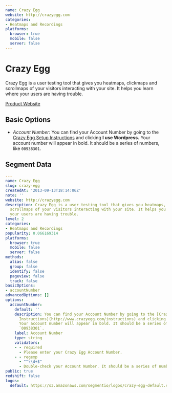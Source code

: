 ```yaml
---
name: Crazy Egg
website: http://crazyegg.com
categories:
- Heatmaps and Recordings
platforms:
  browser: true
  mobile: false
  server: false
---
```


# Crazy Egg

Crazy Egg is a user testing tool that gives you heatmaps, clickmaps and scrollmaps of your visitors interacting with your site. It helps you learn where your users are having trouble.

[Product Website](http://crazyegg.com)

## Basic Options

- *Account Number*: You can find your Account Number by going to the [Crazy Egg Setup Instructions](http://www.crazyegg.com/instructions) and clicking **I use Wordpress.** Your account number will appear in bold. It should be a series of numbers, like `00938301`.


## Segment Data
```yaml
---
name: Crazy Egg
slug: crazy-egg
createdAt: '2013-09-13T18:14:06Z'
note: ''
website: http://crazyegg.com
description: Crazy Egg is a user testing tool that gives you heatmaps, clickmaps and
  scrollmaps of your visitors interacting with your site. It helps you learn where
  your users are having trouble.
level: 2
categories:
- Heatmaps and Recordings
popularity: 0.066169314
platforms:
  browser: true
  mobile: false
  server: false
methods:
  alias: false
  group: false
  identify: false
  pageview: false
  track: false
basicOptions:
- accountNumber
advancedOptions: []
options:
  accountNumber:
    default: ''
    description: You can find your Account Number by going to the [Crazy Egg Setup
      Instructions](http://www.crazyegg.com/instructions) and clicking **I use Wordpress.**
      Your account number will appear in bold. It should be a series of numbers, like
      `00938301`.
    label: Account Number
    type: string
    validators:
    - - required
      - Please enter your Crazy Egg Account Number.
    - - regexp
      - "^\\d+$"
      - Double-check your Account Number. It should be a series of numbers, like `00938301`.
public: true
redshift: false
logos:
  default: https://s3.amazonaws.com/segmentio/logos/crazy-egg-default.svg

```

